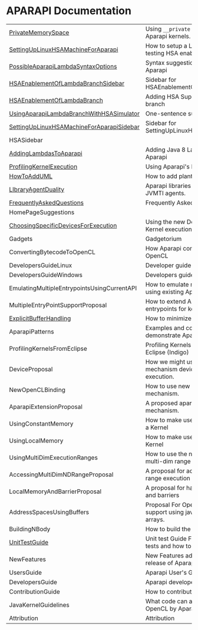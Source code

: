 APARAPI Documentation
======================

| | |
|----------------|------|
| [PrivateMemorySpace](PrivateMemorySpace.md)| Using `__private` memory space in Aparapi kernels. |
| [SettingUpLinuxHSAMachineForAparapi](SettingUpLinuxHSAMachineForAparapi.md) | How to setup a Linux HSA machine for testing HSA enabled Aparapi |
| [PossibleAparapiLambdaSyntaxOptions](PossibleAparapiLambdaSyntaxOptions.md) | Syntax suggestions for HSA enabled Aparapi |
| [HSAEnablementOfLambdaBranchSidebar](HSAEnablementOfLambdaBranchSidebar.md)| Sidebar for HSAEnablementOfLambdaBranchAparapi|
| [HSAEnablementOfLambdaBranch](HSAEnablementOfLambdaBranch.md)	| Adding HSA Support to Aparapi lambda branch	|
| [UsingAparapiLambdaBranchWithHSASimulator](UsingAparapiLambdaBranchWithHSASimulator.md) | One-sentence summary of this page. |
| [SettingUpLinuxHSAMachineForAparapiSidebar](SettingUpLinuxHSAMachineForAparapiSidebar.md) | Sidebar for SettingUpLinuxHSAMachineForAparapi |
| HSASidebar | |
| [AddingLambdasToAparapi](AddingLambdasToAparapi.md) | Adding Java 8 Lambda Support to Aparapi |
| [ProfilingKernelExecution](ProfilingKernelExecution.md) | Using Aparapi's built in profiling APIs |
| [HowToAddUML](HowToAddUML.md) | How to add plantuml docs to wiki pages |
| [LIbraryAgentDuality](LIbraryAgentDuality.md) | Aparapi libraries can now be loaded as JVMTI agents. |
| [FrequentlyAskedQuestions](FrequentlyAskedQuestions.md) | Frequently Asked Questions|
| HomePageSuggestions ||
| [ChoosingSpecificDevicesForExecution](ChoosingSpecificDevicesForExecution.md) | Using the new Device API's to choose Kernel execution on a specific device.	|
| Gadgets | Gadgetorium|
| ConvertingBytecodeToOpenCL | How Aparapi converts bytecode to OpenCL |
| DevelopersGuideLinux | Developer guide for Linux. |
| DevelopersGuideWindows | Developers guide for Windows. |
| EmulatingMultipleEntrypointsUsingCurrentAPI	| How to emulate multiple entrypoints using existing Aparapi APIs	|
| MultipleEntryPointSupportProposal | How to extend Aparapi to allow multiple entrypoints for kernels	|
| [ExplicitBufferHandling](ExplicitBufferHandling.md) | How to minimize buffer transfers |
| AparapiPatterns | Examples and code fragments to demonstrate Aparapi fetaures. |
| ProfilingKernelsFromEclipse | Profiling Kernels with AMD profiler in Eclipse (Indigo) |
| DeviceProposal | How we might use the extension mechanism devices for general Kernel execution.|
| NewOpenCLBinding | How to use new OpenCL binding mechanism. |
| AparapiExtensionProposal | A proposed aparapi extension mechanism. |
| UsingConstantMemory | How to make use of constant memory in a Kernel |
| UsingLocalMemory | How to make use of local memory in a Kernel |
| UsingMultiDimExecutionRanges | How to use the new Range class (for multi-dim range access) |
| AccessingMultiDimNDRangeProposal | A proposal for accessing multi-dim ND range execution |
| LocalMemoryAndBarrierProposal | A proposal for handling local memory and barriers |
| AddressSpacesUsingBuffers | Proposal For OpenCL address space support using java Buffers instead of arrays.	|
| BuildingNBody | How to build the NBody example.|
| [UnitTestGuide](UnitTestGuide.md) | Unit test Guide Find out how to run Junit tests and how to add new tests. |
| NewFeatures | New Features added to this open source release of Aparapi. |
| UsersGuide | Aparapi User's Guide. |
| DevelopersGuide | Aparapi developers guide. |
| ContributionGuide | How to contribute (bug fix or features). |
| JavaKernelGuidelines | What code can and can't be converted to OpenCL by Aparapi. |
| Attribution | Attribution |
